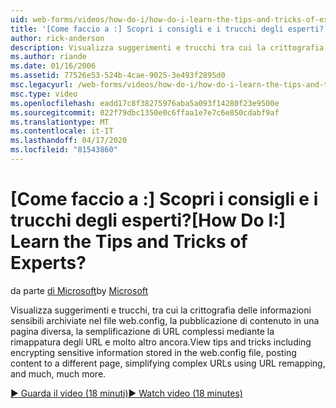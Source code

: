 ```yaml
---
uid: web-forms/videos/how-do-i/how-do-i-learn-the-tips-and-tricks-of-experts
title: '[Come faccio a :] Scopri i consigli e i trucchi degli esperti? | Microsoft Docs'
author: rick-anderson
description: Visualizza suggerimenti e trucchi tra cui la crittografia delle informazioni sensibili archiviate nel file web.config, la pubblicazione di contenuti in una pagina diversa, la semplificazione di URL complessi...
ms.author: riande
ms.date: 01/16/2006
ms.assetid: 77526e53-524b-4cae-9025-3e493f2895d0
msc.legacyurl: /web-forms/videos/how-do-i/how-do-i-learn-the-tips-and-tricks-of-experts
msc.type: video
ms.openlocfilehash: eadd17c8f38275976aba5a093f14280f23e9500e
ms.sourcegitcommit: 022f79dbc1350e0c6ffaa1e7e7c6e850cdabf9af
ms.translationtype: MT
ms.contentlocale: it-IT
ms.lasthandoff: 04/17/2020
ms.locfileid: "81543860"
---
```

# <a name="how-do-i-learn-the-tips-and-tricks-of-experts"></a><span data-ttu-id="8c9e3-104">[Come faccio a :] Scopri i consigli e i trucchi degli esperti?</span><span class="sxs-lookup"><span data-stu-id="8c9e3-104">[How Do I:] Learn the Tips and Tricks of Experts?</span></span>

<span data-ttu-id="8c9e3-105">da parte [di Microsoft](https://github.com/microsoft)</span><span class="sxs-lookup"><span data-stu-id="8c9e3-105">by [Microsoft](https://github.com/microsoft)</span></span>

<span data-ttu-id="8c9e3-106">Visualizza suggerimenti e trucchi, tra cui la crittografia delle informazioni sensibili archiviate nel file web.config, la pubblicazione di contenuto in una pagina diversa, la semplificazione di URL complessi mediante la rimappatura degli URL e molto altro ancora.</span><span class="sxs-lookup"><span data-stu-id="8c9e3-106">View tips and tricks including encrypting sensitive information stored in the web.config file, posting content to a different page, simplifying complex URLs using URL remapping, and much, much more.</span></span>

[<span data-ttu-id="8c9e3-107">&#9654; Guarda il video (18 minuti)</span><span class="sxs-lookup"><span data-stu-id="8c9e3-107">&#9654; Watch video (18 minutes)</span></span>](https://channel9.msdn.com/Blogs/ASP-NET-Site-Videos/how-do-i-learn-the-tips-and-tricks-of-experts)
